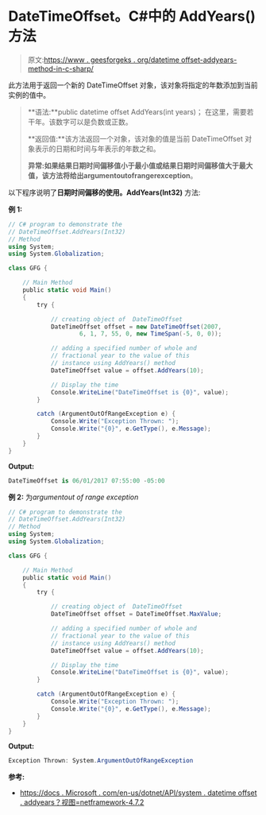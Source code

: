 # DateTimeOffset。C#中的 AddYears()方法

> 原文:[https://www . geesforgeks . org/datetime offset-addyears-method-in-c-sharp/](https://www.geeksforgeeks.org/datetimeoffset-addyears-method-in-c-sharp/)

此方法用于返回一个新的 DateTimeOffset 对象，该对象将指定的年数添加到当前实例的值中。

> **语法:**public datetime offset AddYears(int years)；
> 在这里，需要若干年。该数字可以是负数或正数。
> 
> **返回值:**该方法返回一个对象，该对象的值是当前 DateTimeOffset 对象表示的日期和时间与年表示的年数之和。
> 
> **异常:**如果结果日期时间偏移值小于最小值或结果日期时间偏移值大于最大值，该方法将给出**argumentoutofrangerexception**。

以下程序说明了**日期时间偏移的使用。AddYears(Int32)** 方法:

**例 1:**

```cs
// C# program to demonstrate the
// DateTimeOffset.AddYears(Int32)
// Method
using System;
using System.Globalization;

class GFG {

    // Main Method
    public static void Main()
    {
        try {

            // creating object of  DateTimeOffset
            DateTimeOffset offset = new DateTimeOffset(2007,
                    6, 1, 7, 55, 0, new TimeSpan(-5, 0, 0));

            // adding a specified number of whole and
            // fractional year to the value of this
            // instance using AddYears() method
            DateTimeOffset value = offset.AddYears(10);

            // Display the time
            Console.WriteLine("DateTimeOffset is {0}", value);
        }

        catch (ArgumentOutOfRangeException e) {
            Console.Write("Exception Thrown: ");
            Console.Write("{0}", e.GetType(), e.Message);
        }
    }
}
```

**Output:**

```cs
DateTimeOffset is 06/01/2017 07:55:00 -05:00

```

**例 2:** 为*argumentout of range exception*

```cs
// C# program to demonstrate the
// DateTimeOffset.AddYears(Int32)
// Method
using System;
using System.Globalization;

class GFG {

    // Main Method
    public static void Main()
    {
        try {

            // creating object of  DateTimeOffset
            DateTimeOffset offset = DateTimeOffset.MaxValue;

            // adding a specified number of whole and
            // fractional year to the value of this
            // instance using AddYears() method
            DateTimeOffset value = offset.AddYears(10);

            // Display the time
            Console.WriteLine("DateTimeOffset is {0}", value);
        }

        catch (ArgumentOutOfRangeException e) {
            Console.Write("Exception Thrown: ");
            Console.Write("{0}", e.GetType(), e.Message);
        }
    }
}
```

**Output:**

```cs
Exception Thrown: System.ArgumentOutOfRangeException

```

**参考:**

*   [https://docs . Microsoft . com/en-us/dotnet/API/system . datetime offset . addyears？视图=netframework-4.7.2](https://docs.microsoft.com/en-us/dotnet/api/system.datetimeoffset.addyears?view=netframework-4.7.2)